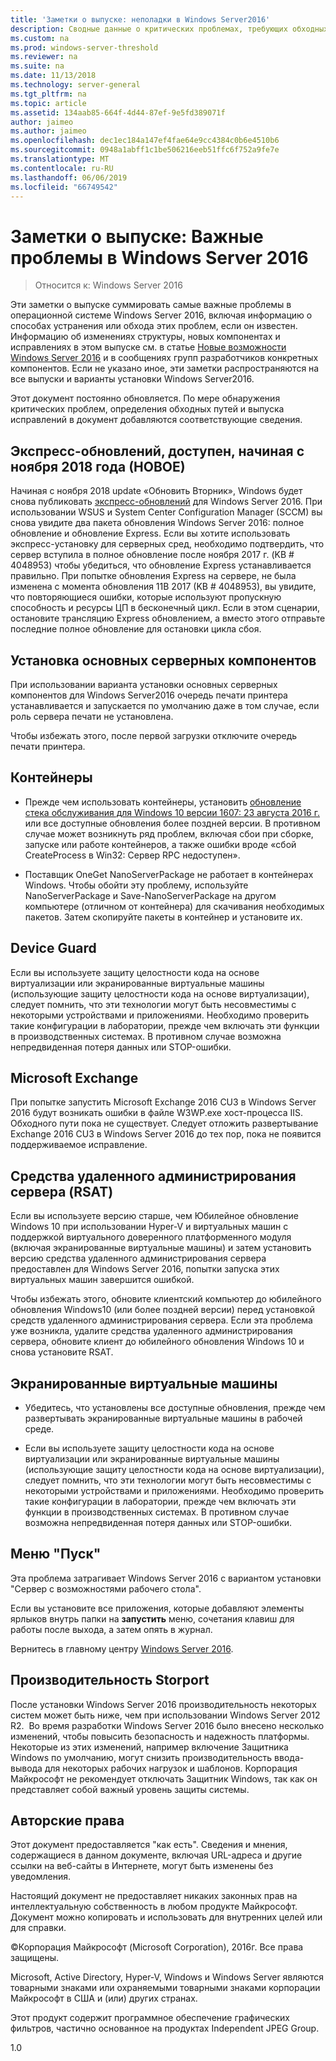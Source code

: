 ```yaml
---
title: 'Заметки о выпуске: неполадки в Windows Server2016'
description: Сводные данные о критических проблемах, требующих обходных действий во избежание аварийного завершения, "зависания", ошибки установки и потери данных.
ms.custom: na
ms.prod: windows-server-threshold
ms.reviewer: na
ms.suite: na
ms.date: 11/13/2018
ms.technology: server-general
ms.tgt_pltfrm: na
ms.topic: article
ms.assetid: 134aab85-664f-4d44-87ef-9e5fd389071f
author: jaimeo
ms.author: jaimeo
ms.openlocfilehash: dec1ec184a147ef4fae64e9cc4384c0b6e4510b6
ms.sourcegitcommit: 0948a1abff1c1be506216eeb51ffc6f752a9fe7e
ms.translationtype: MT
ms.contentlocale: ru-RU
ms.lasthandoff: 06/06/2019
ms.locfileid: "66749542"
---
```

# <a name="release-notes-important-issues-in-windows-server-2016"></a>Заметки о выпуске: Важные проблемы в Windows Server 2016

>Относится к: Windows Server 2016

Эти заметки о выпуске суммировать самые важные проблемы в операционной системе Windows Server 2016, включая информацию о способах устранения или обхода этих проблем, если он известен. Информацию об изменениях структуры, новых компонентах и исправлениях в этом выпуске см. в статье [Новые возможности Windows Server 2016](whats-new-in-windows-server-2016.md) и в сообщениях групп разработчиков конкретных компонентов. Если не указано иное, эти заметки распространяются на все выпуски и варианты установки Windows Server2016.

Этот документ постоянно обновляется. По мере обнаружения критических проблем, определения обходных путей и выпуска исправлений в документ добавляются соответствующие сведения.

## <a name="express-updates-available-starting-in-november-2018-new"></a>Экспресс-обновлений, доступен, начиная с ноября 2018 года (НОВОЕ)

Начиная с ноября 2018 update «Обновить Вторник», Windows будет снова публиковать [экспресс-обновлений](express-updates.md) для Windows Server 2016. При использовании WSUS и System Center Configuration Manager (SCCM) вы снова увидите два пакета обновления Windows Server 2016: полное обновление и обновление Express. Если вы хотите использовать экспресс-установку для серверных сред, необходимо подтвердить, что сервер вступила в полное обновление после ноября 2017 г. (KB # 4048953) чтобы убедиться, что обновление Express устанавливается правильно. При попытке обновления Express на сервере, не была изменена с момента обновления 11B 2017 (KB # 4048953), вы увидите, что повторяющиеся ошибки, которые используют пропускную способность и ресурсы ЦП в бесконечный цикл. Если в этом сценарии, остановите трансляцию Express обновлением, а вместо этого отправьте последние полное обновление для остановки цикла сбоя.

## <a name="server-core-installation-option"></a>Установка основных серверных компонентов

[comment]: # (ИДЕНТИФИКАТОР: 370; Отправитель: amason; Состояние: выход из)

При использовании варианта установки основных серверных компонентов для Windows Server2016 очередь печати принтера устанавливается и запускается по умолчанию даже в том случае, если роль сервера печати не установлена.

Чтобы избежать этого, после первой загрузки отключите очередь печати принтера.

## <a name="containers"></a>Контейнеры

[comment]: # (ИДЕНТИФИКАТОР: 371; Отправитель: taylorb; Состояние: выход из)
- Прежде чем использовать контейнеры, установить [обновление стека обслуживания для Windows 10 версии 1607: 23 августа 2016 г.](https://support.microsoft.com/en-us/kb/3176936) или все доступные обновления более поздней версии. В противном случае может возникнуть ряд проблем, включая сбои при сборке, запуске или работе контейнеров, а также ошибки вроде «сбой CreateProcess в Win32: Сервер RPC недоступен».

[comment]: # (ИДЕНТИФИКАТОР: 373; Отправитель: plang; Состояние: выход из)
- Поставщик OneGet NanoServerPackage не работает в контейнерах Windows. Чтобы обойти эту проблему, используйте NanoServerPackage и Save-NanoServerPackage на другом компьютере (отличном от контейнера) для скачивания необходимых пакетов. Затем скопируйте пакеты в контейнер и установите их.

## <a name="device-guard"></a>Device Guard

[comment]: # (ИДЕНТИФИКАТОР: 369; Отправитель: nirb; Состояние: выход из)
Если вы используете защиту целостности кода на основе виртуализации или экранированные виртуальные машины (использующие защиту целостности кода на основе виртуализации), следует помнить, что эти технологии могут быть несовместимы с некоторыми устройствами и приложениями. Необходимо проверить такие конфигурации в лаборатории, прежде чем включать эти функции в производственных системах. В противном случае возможна непредвиденная потеря данных или STOP-ошибки.

## <a name="microsoft-exchange"></a>Microsoft Exchange

[comment]: # (ИДЕНТИФИКАТОР: 375; Отправитель: wgries; Состояние: выход из)
При попытке запустить Microsoft Exchange 2016 CU3 в Windows Server 2016 будут возникать ошибки в файле W3WP.exe хост-процесса IIS. Обходного пути пока не существует. Следует отложить развертывание Exchange 2016 CU3 в Windows Server 2016 до тех пор, пока не появится поддерживаемое исправление.

## <a name="remote-server-administration-tools-rsat"></a>Средства удаленного администрирования сервера (RSAT)

[comment]: # (ИДЕНТИФИКАТОР: 374; Отправитель: ryanpu; Состояние: выход из)
Если вы используете версию старше, чем Юбилейное обновление Windows 10 при использовании Hyper-V и виртуальных машин с поддержкой виртуального доверенного платформенного модуля (включая экранированные виртуальные машины) и затем установить версию средства удаленного администрирования сервера предоставлен для Windows Server 2016, попытки запуска этих виртуальных машин завершится ошибкой.

Чтобы избежать этого, обновите клиентский компьютер до юбилейного обновления Windows10 (или более поздней версии) перед установкой средств удаленного администрирования сервера. Если эта проблема уже возникла, удалите средства удаленного администрирования сервера, обновите клиент до юбилейного обновления Windows 10 и снова установите RSAT.

## <a name="shielded-virtual-machines"></a>Экранированные виртуальные машины

[comment]: # (ИДЕНТИФИКАТОР: 369; Отправитель: nirb; Состояние: выход из)  
- Убедитесь, что установлены все доступные обновления, прежде чем развертывать экранированные виртуальные машины в рабочей среде.

- Если вы используете защиту целостности кода на основе виртуализации или экранированные виртуальные машины (использующие защиту целостности кода на основе виртуализации), следует помнить, что эти технологии могут быть несовместимы с некоторыми устройствами и приложениями. Необходимо проверить такие конфигурации в лаборатории, прежде чем включать эти функции в производственных системах. В противном случае возможна непредвиденная потеря данных или STOP-ошибки.

## <a name="start-menu"></a>Меню "Пуск"

[comment]: # (ИДЕНТИФИКАТОР: 372; Отправитель: samli; Состояние: выход из)
Эта проблема затрагивает Windows Server 2016 с вариантом установки "Сервер с возможностями рабочего стола".

Если вы установите все приложения, которые добавляют элементы ярлыков внутрь папки на **запустить** меню, сочетания клавиш для работы после выхода, а затем опять в журнал.

Вернитесь в главному центру [Windows Server 2016](Windows-Server-2016.md).

## <a name="storport-performance"></a>Производительность Storport

После установки Windows Server 2016 производительность некоторых систем может быть ниже, чем при использовании Windows Server 2012 R2.  Во время разработки Windows Server 2016 было внесено несколько изменений, чтобы повысить безопасность и надежность платформы. Некоторые из этих изменений, например включение Защитника Windows по умолчанию, могут снизить производительность ввода-вывода для некоторых рабочих нагрузок и шаблонов. Корпорация Майкрософт не рекомендует отключать Защитник Windows, так как он представляет собой важный уровень защиты системы.  

## <a name="copyright"></a>Авторские права

Этот документ предоставляется "как есть". Сведения и мнения, содержащиеся в данном документе, включая URL-адреса и другие ссылки на веб-сайты в Интернете, могут быть изменены без уведомления.  

Настоящий документ не предоставляет никаких законных прав на интеллектуальную собственность в любом продукте Майкрософт. Документ можно копировать и использовать для внутренних целей или для справки.  

&copy;Корпорация Майкрософт (Microsoft Corporation), 2016г. Все права защищены.  

Microsoft, Active Directory, Hyper-V, Windows и Windows Server являются товарными знаками или охраняемыми товарными знаками корпорации Майкрософт в США и (или) других странах.  

Этот продукт содержит программное обеспечение графических фильтров, частично основанное на продуктах Independent JPEG Group.  

1.0
